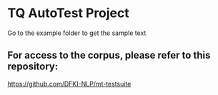 <h1> TQ AutoTest Project </h1>

Go to the example folder to get the sample text


## For access to the corpus, please refer to this repository:
https://github.com/DFKI-NLP/mt-testsuite
